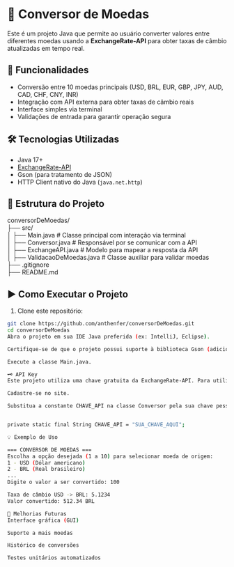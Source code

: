 # 💱 Conversor de Moedas

Este é um projeto Java que permite ao usuário converter valores entre diferentes moedas usando a **ExchangeRate-API** para obter taxas de câmbio atualizadas em tempo real.

## 📌 Funcionalidades

- Conversão entre 10 moedas principais (USD, BRL, EUR, GBP, JPY, AUD, CAD, CHF, CNY, INR)
- Integração com API externa para obter taxas de câmbio reais
- Interface simples via terminal
- Validações de entrada para garantir operação segura

## 🛠️ Tecnologias Utilizadas

- Java 17+
- [ExchangeRate-API](https://www.exchangerate-api.com/)
- Gson (para tratamento de JSON)
- HTTP Client nativo do Java (`java.net.http`)

## 📂 Estrutura do Projeto

conversorDeMoedas/  
├── src/  
│ ├── Main.java # Classe principal com interação via terminal  
│ ├── Conversor.java # Responsável por se comunicar com a API  
│ ├── ExchangeAPI.java # Modelo para mapear a resposta da API  
│ ├── ValidacaoDeMoedas.java # Classe auxiliar para validar moedas  
├── .gitignore  
├── README.md 


## ▶️ Como Executar o Projeto

1. Clone este repositório:

```bash
git clone https://github.com/anthenfer/conversorDeMoedas.git
cd conversorDeMoedas
Abra o projeto em sua IDE Java preferida (ex: IntelliJ, Eclipse).

Certifique-se de que o projeto possui suporte à biblioteca Gson (adicione ao classpath, se necessário).

Execute a classe Main.java.

🗝️ API Key
Este projeto utiliza uma chave gratuita da ExchangeRate-API. Para utilizar com sua própria conta:

Cadastre-se no site.

Substitua a constante CHAVE_API na classe Conversor pela sua chave pessoal:


private static final String CHAVE_API = "SUA_CHAVE_AQUI";

💡 Exemplo de Uso

=== CONVERSOR DE MOEDAS ===
Escolha a opção desejada (1 a 10) para selecionar moeda de origem:
1 - USD (Dólar americano)
2 - BRL (Real brasileiro)
...
Digite o valor a ser convertido: 100

Taxa de câmbio USD -> BRL: 5.1234
Valor convertido: 512.34 BRL

🧪 Melhorias Futuras
Interface gráfica (GUI)

Suporte a mais moedas

Histórico de conversões

Testes unitários automatizados
